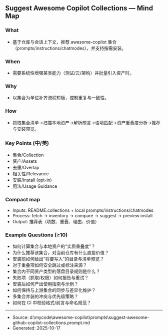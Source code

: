 ## Suggest Awesome Copilot Collections — Mind Map

### What
- 基于仓库与会话上下文，推荐 awesome-copilot 集合（prompts/instructions/chatmodes），并支持按需安装。

### When
- 需要系统性增强某类能力（测试/云/架构）并批量引入资产时。

### Why
- 以集合为单位补齐流程短板，控制重复与一致性。

### How
- 抓取集合清单→扫描本地资产→解析前言→语境匹配→资产重叠度分析→推荐与安装预览。

### Key Points (中/英)
- 集合/Collection
- 资产/Assets
- 去重/Overlap
- 相关性/Relevance
- 安装/Install (opt-in)
- 用法/Usage Guidance

### Compact map
- Inputs: README.collections + local prompts/instructions/chatmodes
- Process: fetch → inventory → compare → suggest → preview install
- Output: 推荐表（项数、重叠、理由、价值）

### Example Questions (≥10)
- 如何计算集合与本地资产的“实质重叠度”？
- 为什么推荐该集合，对当前仓库有什么直接价值？
- 安装前如何给出“将要写入”的目录与清单预览？
- 对于重叠项如何安全跳过或标注来源？
- 集合内不同资产类型的落盘目录规则是什么？
- 失败项（抓取/权限）如何报告与重试？
- 安装后如何产出使用指南与示例？
- 如何保持与上游集合的同步与差异化维护？
- 多集合并装的冲突与优先级策略？
- 如何在 CI 中校验格式/前言与命名规范？

---
- Source: d:\mycode\awesome-copilot\prompts\suggest-awesome-github-copilot-collections.prompt.md
- Generated: 2025-10-17
